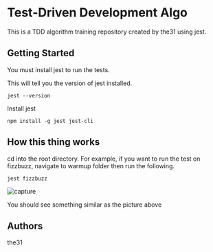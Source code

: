 # Test-Driven Development Algo
This is a TDD algorithm training repository created by the31 using jest.

## Getting Started
You must install jest to run the tests.

This will tell you the version of jest installed.
```
jest --version
```

Install jest
```
npm install -g jest jest-cli
```

## How this thing works
cd into the root directory.
For example, if you want to run the test on fizzbuzz,
navigate to warmup folder then run the following.
```
jest fizzbuzz
```

![capture](https://user-images.githubusercontent.com/17349225/43226444-bef605ec-9010-11e8-9833-d4b9cd0f9356.PNG)

You should see something similar as the picture above

## Authors
the31
